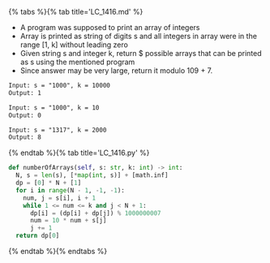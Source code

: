 {% tabs %}{% tab title='LC_1416.md' %}

* A program was supposed to print an array of integers
* Array is printed as string of digits s and all integers in array were in the range [1, k] without leading zero
* Given string s and integer k, return $ possible arrays that can be printed as s using the mentioned program
* Since answer may be very large, return it modulo 109 + 7.

```txt
Input: s = "1000", k = 10000
Output: 1

Input: s = "1000", k = 10
Output: 0

Input: s = "1317", k = 2000
Output: 8
```

{% endtab %}{% tab title='LC_1416.py' %}

```py
def numberOfArrays(self, s: str, k: int) -> int:
  N, s = len(s), [*map(int, s)] + [math.inf]
  dp = [0] * N + [1]
  for i in range(N - 1, -1, -1):
    num, j = s[i], i + 1
    while 1 <= num <= k and j < N + 1:
      dp[i] = (dp[i] + dp[j]) % 1000000007
      num = 10 * num + s[j]
      j += 1
  return dp[0]
```

{% endtab %}{% endtabs %}

